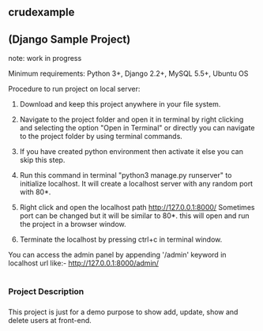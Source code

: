 # <h2>crudexample<h2> (Django Sample Project)
note: work in progress

Minimum requirements: Python 3+, Django 2.2+, MySQL 5.5+, Ubuntu OS

Procedure to run project on local server:

1. Download and keep this project anywhere in your file system.

2. Navigate to the project folder and open it in terminal by right clicking and selecting the option "Open in Terminal"
or directly you can navigate to the project folder by using terminal commands.

3. If you have created python environment then activate it else you can skip this step.

4. Run this command in terminal "python3 manage.py runserver" to initialize localhost. It will create a localhost server with any random port with 80*.

5. Right click and open the localhost path http://127.0.0.1:8000/ 
   Sometimes port can be changed but it will be similar to 80*. this will open and run the project in a browser window.

6. Terminate the localhost by pressing ctrl+c in terminal window.

You can access the admin panel by appending '/admin' keyword in localhost url like:- http://127.0.0.1:8000/admin/


# <h3>Project Description<h3>

This project is just for a demo purpose to show add, update, show and delete users at front-end.

